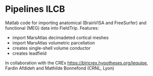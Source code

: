 # Pipelines ILCB
Matlab code for importing anatomical (BrainVISA and FreeSurfer) and functional (MEG) data into FieldTrip.
Features:
  - import MarsAtlas decimadeted cortical meshes
  - import MarsAtlas volumetric parcellation
  - creates single-shell volume conductor
  - creates leadfield 
  
In collaboration with the CREx https://blricrex.hypotheses.org/lequipe, Fardin Afdideh and Mathilde Bonnefond (CRNL, Lyon)

